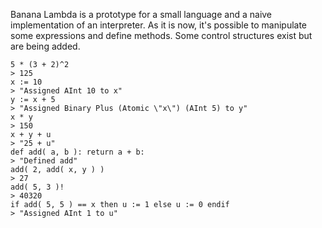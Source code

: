 Banana Lambda is a prototype for a small language and a naive implementation of an interpreter. As it is now, it's possible to manipulate some expressions and define methods. Some control structures exist but are being added.

    5 * (3 + 2)^2
    > 125
    x := 10
    > "Assigned AInt 10 to x"
    y := x + 5
    > "Assigned Binary Plus (Atomic \"x\") (AInt 5) to y"
    x * y
    > 150
    x + y + u
    > "25 + u"
    def add( a, b ): return a + b:
    > "Defined add"
    add( 2, add( x, y ) )
    > 27
    add( 5, 3 )!
    > 40320
    if add( 5, 5 ) == x then u := 1 else u := 0 endif
    > "Assigned AInt 1 to u"
